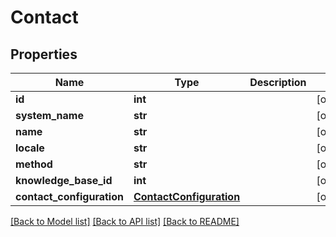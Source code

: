 # Contact

## Properties
Name | Type | Description | Notes
------------ | ------------- | ------------- | -------------
**id** | **int** |  | [optional] 
**system_name** | **str** |  | [optional] 
**name** | **str** |  | [optional] 
**locale** | **str** |  | [optional] 
**method** | **str** |  | [optional] 
**knowledge_base_id** | **int** |  | [optional] 
**contact_configuration** | [**ContactConfiguration**](ContactConfiguration.md) |  | [optional] 

[[Back to Model list]](../README.md#documentation-for-models) [[Back to API list]](../README.md#documentation-for-api-endpoints) [[Back to README]](../README.md)

